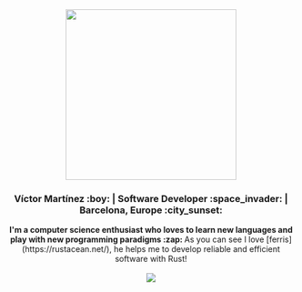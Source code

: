 

<div align="center">
  <img width="300" src="https://www.rustacean.net/assets/rustacean-flat-happy.svg">
  <h3>Víctor Martínez :boy: | Software Developer :space_invader: | Barcelona, Europe :city_sunset: </h3>
  <strong>I'm a computer science enthusiast who loves to learn new languages and play with new programming paradigms :zap: </strong>
  As you can see I love [ferris](https://rustacean.net/), he helps me to develop reliable and efficient software with Rust!
  <br><br>
  <img src="https://github-readme-stats.vercel.app/api?username=JasterV&count_private=true&show_icons=true&theme=synthwave">
</div>


